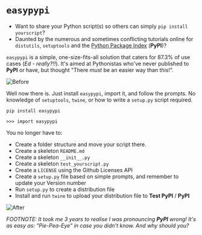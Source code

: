 # `easypypi`
- Want to share your Python script(s)  so others can simply `pip install yourscript`?
- Daunted by the numerous and sometimes conflicting tutorials online for `distutils`, `setuptools` and the [Python Package Index](https://pypi.org/) (**PyPI**)?

`easypypi` is a simple, one-size-fits-all solution that caters for 87.3% of use cases (*Ed - really?!!*).  It's aimed at Pythonistas who've never published to **PyPI** or have, but thought "There *must* be an easier way than this!".

![Before](https://media.giphy.com/media/XIqCQx02E1U9W/giphy.gif)

Well now there is.  Just install `easypypi`, import it, and follow the prompts.  No knowledge of `setuptools`, `twine`, or how to write a `setup.py` script required.

    pip install easypypi
    
    >>> import easypypi
    
You no longer have to:

- Create a folder structure and move your script there.
- Create a skeleton `README.md`
- Create a skeleton `__init__.py`
- Create a skeleton `test_yourscript.py`
- Create a `LICENSE` using the Github Licenses API
- Create a `setup.py` file based on simple prompts, and remember to update your Version number
- Run `setup.py` to create a distribution file
- Install and run `twine` to upload your distribution file to **Test PyPI** / **PyPI**

![After](https://media.giphy.com/media/Nw8z2olm0nGHC/giphy.gif)

*FOOTNOTE: It took me 3 years to realise I was pronouncing **PyPI** wrong!  It's as easy as: "Pie-Pea-Eye" in case you didn't know.  And why should you?*

